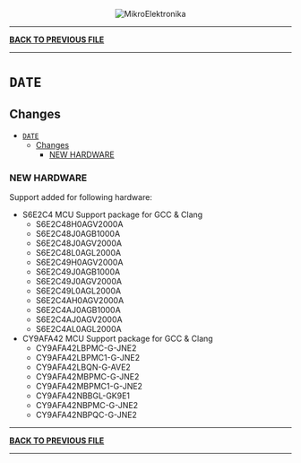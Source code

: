 <p align="center">
  <img src="http://www.mikroe.com/img/designs/beta/logo_small.png?raw=true" alt="MikroElektronika"/>
</p>

---

**[BACK TO PREVIOUS FILE](../changelog.md)**

---

# `DATE`

## Changes

- [`DATE`](#date)
  - [Changes](#changes)
    - [NEW HARDWARE](#new-hardware)

### NEW HARDWARE

Support added for following hardware:

+ S6E2C4 MCU Support package for GCC & Clang
  + S6E2C48H0AGV2000A
  + S6E2C48J0AGB1000A
  + S6E2C48J0AGV2000A
  + S6E2C48L0AGL2000A
  + S6E2C49H0AGV2000A
  + S6E2C49J0AGB1000A
  + S6E2C49J0AGV2000A
  + S6E2C49L0AGL2000A
  + S6E2C4AH0AGV2000A
  + S6E2C4AJ0AGB1000A
  + S6E2C4AJ0AGV2000A
  + S6E2C4AL0AGL2000A
+ CY9AFA42 MCU Support package for GCC & Clang
  + CY9AFA42LBPMC-G-JNE2
  + CY9AFA42LBPMC1-G-JNE2
  + CY9AFA42LBQN-G-AVE2
  + CY9AFA42MBPMC-G-JNE2
  + CY9AFA42MBPMC1-G-JNE2
  + CY9AFA42NBBGL-GK9E1
  + CY9AFA42NBPMC-G-JNE2
  + CY9AFA42NBPQC-G-JNE2

---

**[BACK TO PREVIOUS FILE](../changelog.md)**

---
